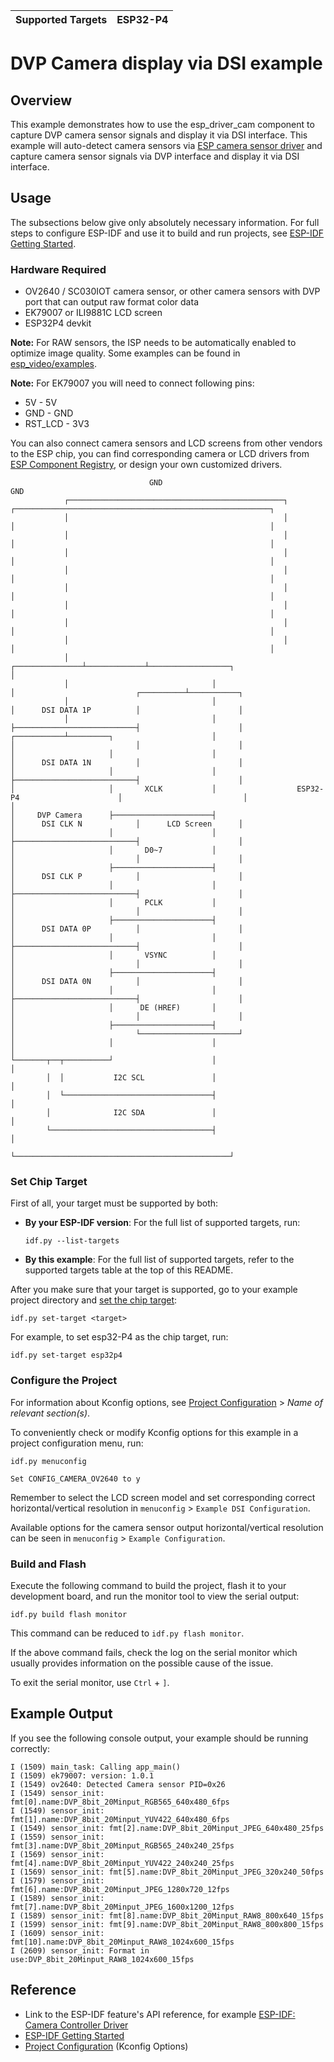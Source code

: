 | Supported Targets | ESP32-P4 |
| ----------------- | -------- |


# DVP Camera display via DSI example

## Overview

This example demonstrates how to use the esp_driver_cam component to capture DVP camera sensor signals and display it via DSI interface. This example will auto-detect camera sensors via [ESP camera sensor driver](https://components.espressif.com/components/espressif/esp_cam_sensor) and capture camera sensor signals via DVP interface and display it via DSI interface.

## Usage

The subsections below give only absolutely necessary information. For full steps to configure ESP-IDF and use it to build and run projects, see [ESP-IDF Getting Started](https://docs.espressif.com/projects/esp-idf/en/latest/get-started/index.html#get-started).


### Hardware Required

- OV2640 / SC030IOT camera sensor, or other camera sensors with DVP port that can output raw format color data
- EK79007 or ILI9881C LCD screen
- ESP32P4 devkit

**Note:** For RAW sensors, the ISP needs to be automatically enabled to optimize image quality. Some examples can be found in [esp_video/examples](https://github.com/espressif/esp-video-components/tree/master/esp_video/examples).

**Note:** For EK79007 you will need to connect following pins:
- 5V - 5V
- GND - GND
- RST_LCD - 3V3

You can also connect camera sensors and LCD screens from other vendors to the ESP chip, you can find corresponding camera or LCD drivers from [ESP Component Registry](https://components.espressif.com), or design your own customized drivers.


                                   GND                                                                   GND
                ┌────────────────────────────────────────────────┐             ┌─────────────────────────────────────────────────────────┐
                │                                                │             │                                                         │
                │                                                │             │                                                         │
                │                                                │             │                                                         │
                │                                                │             │                                                         │
                │                                                │             │                                                         │
                │                                                │             │                                                         │
                │                                                │             │                                                         │
                │                                                │             │                                                         │
                │                                ┌───────────────┴─────────────┴──────────────────┐                                      │
                │                                │                                                │                           ┌──────────┴───────────┐
                │                                │                                                │      DSI DATA 1P          │                      │
                │                                │                                                ├───────────────────────────┤                      │
    ┌───────────┴─────────┐                      │                                                │                           │                      │
    │                     │                      │                                                │      DSI DATA 1N          │                      │
    │                     │                      │                                                ├───────────────────────────┤                      │
    │                     │       XCLK           │                  ESP32-P4                      │                           │                      │
    │     DVP Camera      ├──────────────────────┤                                                │      DSI CLK N            │      LCD Screen      │
    │                     │                      │                                                ├───────────────────────────┤                      │
    │                     │       D0~7           │                                                │                           │                      │
    │                     ├──────────────────────┤                                                │      DSI CLK P            │                      │
    │                     │                      │                                                ├───────────────────────────┤                      │
    │                     │       PCLK           │                                                │                           │                      │
    │                     ├──────────────────────┤                                                │      DSI DATA 0P          │                      │
    │                     │                      │                                                ├───────────────────────────┤                      │
    │                     │       VSYNC          │                                                │                           │                      │
    │                     ├──────────────────────┤                                                │      DSI DATA 0N          │                      │
    │                     │                      │                                                ├───────────────────────────┤                      │
    │                     │      DE (HREF)       │                                                │                           │                      │
    │                     ├──────────────────────┤                                                │                           └──────────────────────┘
    │                     │                      │                                                │
    └───────┬──┬──────────┘                      │                                                │
            │  │           I2C SCL               │                                                │
            │  └─────────────────────────────────┤                                                │
            │              I2C SDA               │                                                │
            └────────────────────────────────────┤                                                │
                                                 └────────────────────────────────────────────────┘


### Set Chip Target

First of all, your target must be supported by both:

- **By your ESP-IDF version**: For the full list of supported targets, run:
  ```
  idf.py --list-targets
  ```
- **By this example**: For the full list of supported targets,  refer to the supported targets table at the top of this README.

After you make sure that your target is supported, go to your example project directory and [set the chip target](https://docs.espressif.com/projects/esp-idf/en/latest/api-guides/tools/idf-py.html#select-the-target-chip-set-target):

```
idf.py set-target <target>
```

For example, to set esp32-P4 as the chip target, run:

```
idf.py set-target esp32p4
```


### Configure the Project

For information about Kconfig options, see [Project Configuration](https://docs.espressif.com/projects/esp-idf/en/latest/api-reference/kconfig.html) > _Name of relevant section(s)_.

To conveniently check or modify Kconfig options for this example in a project configuration menu, run:

```
idf.py menuconfig
```

```
Set CONFIG_CAMERA_OV2640 to y
```

Remember to select the LCD screen model and set corresponding correct horizontal/vertical resolution in ``menuconfig`` > ``Example DSI Configuration``.

Available options for the camera sensor output horizontal/vertical resolution can be seen in ``menuconfig`` > ``Example Configuration``.


### Build and Flash

Execute the following command to build the project, flash it to your development board, and run the monitor tool to view the serial output:

```
idf.py build flash monitor
```

This command can be reduced to `idf.py flash monitor`.

If the above command fails, check the log on the serial monitor which usually provides information on the possible cause of the issue.

To exit the serial monitor, use `Ctrl` + `]`.


## Example Output

If you see the following console output, your example should be running correctly:

```
I (1509) main_task: Calling app_main()
I (1509) ek79007: version: 1.0.1
I (1549) ov2640: Detected Camera sensor PID=0x26
I (1549) sensor_init: fmt[0].name:DVP_8bit_20Minput_RGB565_640x480_6fps
I (1549) sensor_init: fmt[1].name:DVP_8bit_20Minput_YUV422_640x480_6fps
I (1549) sensor_init: fmt[2].name:DVP_8bit_20Minput_JPEG_640x480_25fps
I (1559) sensor_init: fmt[3].name:DVP_8bit_20Minput_RGB565_240x240_25fps
I (1569) sensor_init: fmt[4].name:DVP_8bit_20Minput_YUV422_240x240_25fps
I (1569) sensor_init: fmt[5].name:DVP_8bit_20Minput_JPEG_320x240_50fps
I (1579) sensor_init: fmt[6].name:DVP_8bit_20Minput_JPEG_1280x720_12fps
I (1589) sensor_init: fmt[7].name:DVP_8bit_20Minput_JPEG_1600x1200_12fps
I (1589) sensor_init: fmt[8].name:DVP_8bit_20Minput_RAW8_800x640_15fps
I (1599) sensor_init: fmt[9].name:DVP_8bit_20Minput_RAW8_800x800_15fps
I (1609) sensor_init: fmt[10].name:DVP_8bit_20Minput_RAW8_1024x600_15fps
I (2609) sensor_init: Format in use:DVP_8bit_20Minput_RAW8_1024x600_15fps
```


## Reference

- Link to the ESP-IDF feature's API reference, for example [ESP-IDF: Camera Controller Driver](https://docs.espressif.com/projects/esp-idf/en/latest/api-reference/peripherals/camera_driver.html)
- [ESP-IDF Getting Started](https://docs.espressif.com/projects/esp-idf/en/latest/get-started/index.html#get-started)
- [Project Configuration](https://docs.espressif.com/projects/esp-idf/en/latest/api-reference/kconfig.html) (Kconfig Options)
